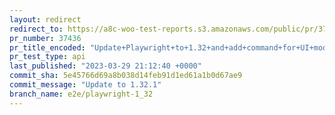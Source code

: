```yaml
---
layout: redirect
redirect_to: https://a8c-woo-test-reports.s3.amazonaws.com/public/pr/37436/api/index.html
pr_number: 37436
pr_title_encoded: "Update+Playwright+to+1.32+and+add+command+for+UI+mode"
pr_test_type: api
last_published: "2023-03-29 21:12:40 +0000"
commit_sha: 5e45766d69a8b038d14feb91d1ed61a1b0d67ae9
commit_message: "Update to 1.32.1"
branch_name: e2e/playwright-1_32
---
```

